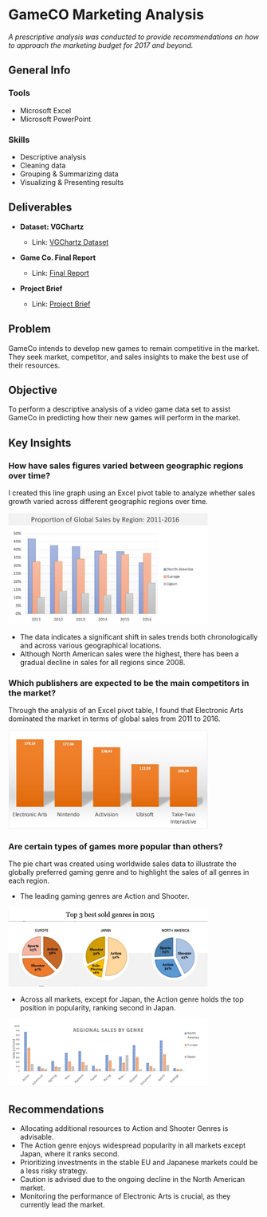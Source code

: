 # GameCO Marketing Analysis

*A prescriptive analysis was conducted to provide recommendations on how to approach the marketing budget for 2017 and beyond.*

## General Info

### Tools
- Microsoft Excel
- Microsoft PowerPoint 

### Skills 
- Descriptive analysis
- Cleaning data 
- Grouping & Summarizing data 
- Visualizing & Presenting results 

## Deliverables

- **Dataset: VGChartz**
  - Link: [VGChartz Dataset](https://images.careerfoundry.com/public/courses/intro-to-data/E1/vgsales.xlsx)

- **Game Co. Final Report**
  - Link: [Final Report](https://drive.google.com/file/d/1ZMf_NfHgr50un8KHTLnMVT91yQC710yI/view?usp=share_link)

- **Project Brief**
  - Link: [Project Brief](https://drive.google.com/file/d/1-HY_F6zfRMm09vgA6tjcT6VL8RwTUZeq/view?usp=share_link)

## Problem

GameCo intends to develop new games to remain competitive in the market. They seek market, competitor, and sales insights to make the best use of their resources.

## Objective

To perform a descriptive analysis of a video game data set to assist GameCo in predicting how their new games will perform in the market.


## Key Insights

### How have sales figures varied between geographic regions over time?

I created this line graph using an Excel pivot table to analyze whether sales growth varied across different geographic regions over time.

<img src="https://github.com/LiliiaVerbenko/GameCO-Marketing-Analysis/blob/main/image/GameCO%201.jpg" width="400">

- The data indicates a significant shift in sales trends both chronologically and across various geographical locations.
- Although North American sales were the highest, there has been a gradual decline in sales for all regions since 2008.
  

### Which publishers are expected to be the main competitors in the market?

Through the analysis of an Excel pivot table, I found that Electronic Arts dominated the market in terms of global sales from 2011 to 2016.

<img src="https://github.com/LiliiaVerbenko/GameCO-Marketing-Analysis/blob/main/image/GameCo%202.jpg" width="400">

### Are certain types of games more popular than others?

The pie chart was created using worldwide sales data to illustrate the globally preferred gaming genre and to highlight the sales of all genres in each region.

- The leading gaming genres are Action and Shooter.
<img src="https://github.com/LiliiaVerbenko/GameCO-Marketing-Analysis/blob/main/image/GameCo%203.jpg" width="400">


- Across all markets, except for Japan, the Action genre holds the top position in popularity, ranking second in Japan.
<img src="https://github.com/LiliiaVerbenko/GameCO-Marketing-Analysis/blob/main/image/GameCO%204.jpg" width="400">

  

## Recommendations

- Allocating additional resources to Action and Shooter Genres is advisable.
- The Action genre enjoys widespread popularity in all markets except Japan, where it ranks second.
- Prioritizing investments in the stable EU and Japanese markets could be a less risky strategy.
- Caution is advised due to the ongoing decline in the North American market.
- Monitoring the performance of Electronic Arts is crucial, as they currently lead the market.
